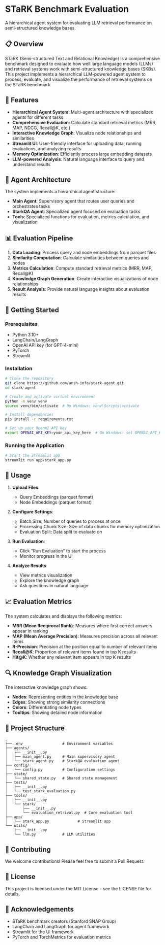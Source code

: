 # STaRK Benchmark Evaluation

A hierarchical agent system for evaluating LLM retrieval performance on semi-structured knowledge bases.

## 📋 Overview

STaRK (Semi-structured Text and Relational Knowledge) is a comprehensive benchmark designed to evaluate how well large language models (LLMs) and retrieval systems work with semi-structured knowledge bases (SKBs). This project implements a hierarchical LLM-powered agent system to process, evaluate, and visualize the performance of retrieval systems on the STaRK benchmark.

## 🌟 Features

- **Hierarchical Agent System**: Multi-agent architecture with specialized agents for different tasks
- **Comprehensive Evaluation**: Calculate standard retrieval metrics (MRR, MAP, NDCG, Recall@K, etc.)
- **Interactive Knowledge Graph**: Visualize node relationships and similarities
- **Streamlit UI**: User-friendly interface for uploading data, running evaluations, and analyzing results
- **Memory Optimization**: Efficiently process large embedding datasets
- **LLM-powered Analysis**: Natural language interface to query and understand results

## 🧠 Agent Architecture

The system implements a hierarchical agent structure:

- **Main Agent**: Supervisory agent that routes user queries and orchestrates tasks
- **StarkQA Agent**: Specialized agent focused on evaluation tasks
- **Tools**: Specialized functions for evaluation, metrics calculation, and visualization

## 📊 Evaluation Pipeline

1. **Data Loading**: Process query and node embeddings from parquet files
2. **Similarity Computation**: Calculate similarities between queries and nodes
3. **Metrics Calculation**: Compute standard retrieval metrics (MRR, MAP, Recall@K)
4. **Knowledge Graph Generation**: Create interactive visualizations of node relationships
5. **Result Analysis**: Provide natural language insights about evaluation results

## 🚀 Getting Started

### Prerequisites

- Python 3.10+
- LangChain/LangGraph
- OpenAI API key (for GPT-4-mini)
- PyTorch
- Streamlit

### Installation

```bash
# Clone the repository
git clone https://github.com/ansh-info/stark-agent.git
cd stark-agent

# Create and activate virtual environment
python -m venv venv
source venv/bin/activate  # On Windows: venv\Scripts\activate

# Install dependencies
pip install -r requirements.txt

# Set up your OpenAI API key
export OPENAI_API_KEY=your_api_key_here  # On Windows: set OPENAI_API_KEY=your_api_key_here
```

### Running the Application

```bash
# Start the Streamlit app
streamlit run app/stark_app.py
```

## 📝 Usage

1. **Upload Files**:

   - Query Embeddings (parquet format)
   - Node Embeddings (parquet format)

2. **Configure Settings**:

   - Batch Size: Number of queries to process at once
   - Processing Chunk Size: Size of data chunks for memory optimization
   - Evaluation Split: Data split to evaluate on

3. **Run Evaluation**:

   - Click "Run Evaluation" to start the process
   - Monitor progress in the UI

4. **Analyze Results**:
   - View metrics visualization
   - Explore the knowledge graph
   - Ask questions in natural language

## 📈 Evaluation Metrics

The system calculates and displays the following metrics:

- **MRR (Mean Reciprocal Rank)**: Measures where first correct answers appear in ranking
- **MAP (Mean Average Precision)**: Measures precision across all relevant items
- **R-Precision**: Precision at the position equal to number of relevant items
- **Recall@K**: Proportion of relevant items found in top K results
- **Hit@K**: Whether any relevant item appears in top K results

## 🔍 Knowledge Graph Visualization

The interactive knowledge graph shows:

- **Nodes**: Representing entities in the knowledge base
- **Edges**: Showing strong similarity connections
- **Colors**: Differentiating node types
- **Tooltips**: Showing detailed node information

## 🧩 Project Structure

```
.
├── .env                  # Environment variables
├── agents/
│   ├── __init__.py
│   ├── main_agent.py     # Main supervisory agent
│   └── stark_agent.py    # StarkQA evaluation agent
├── config/
│   └── config.py         # Configuration settings
├── state/
│   └── shared_state.py   # Shared state management
├── tests/
│   ├── __init__.py
│   └── test_stark_evaluation.py
├── tools/
│   ├── __init__.py
│   └── stark/
│       ├── __init__.py
│       └── evaluation_retrival.py  # Core evaluation tool
├── app/
│   └── stark_app.py             # Streamlit app
└── utils/
    ├── __init__.py
    └── llm.py            # LLM utilities
```

## 🤝 Contributing

We welcome contributions! Please feel free to submit a Pull Request.

## 📄 License

This project is licensed under the MIT License - see the LICENSE file for details.

## 🙏 Acknowledgements

- STaRK benchmark creators (Stanford SNAP Group)
- LangChain and LangGraph for agent framework
- Streamlit for the UI framework
- PyTorch and TorchMetrics for evaluation metrics
